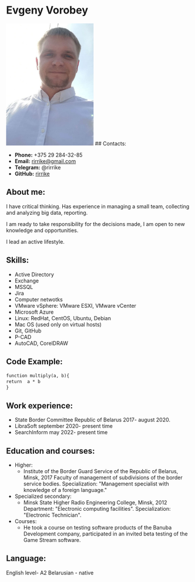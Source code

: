 # Evgeny Vorobey

<img src="./assets/img/photo.jpg" alt="drawing" width="238" height="332"/> 
## Contacts:

- **Phone:** +375 29 284-32-85
- **Email:** rirrike@gmail.com
- **Telegram:** @rirrike
- **GitHub:** [rirrike](https://github.com/rirrike)

## About me:

I have critical thinking. Has experience in managing a small team, collecting and analyzing big data, reporting.

I am ready to take responsibility for the decisions made, I am open to new knowledge and opportunities.

I lead an active lifestyle.

## Skills:

- Active Directory
- Exchange
- MSSQL
- Jira
- Computer netwotks
- VMware vSphere: VMware ESXI, VMware vCenter
- Microsoft Azure
- Linux: RedHat, CentOS, Ubuntu, Debian
- Mac OS (used only on virtual hosts)
- Git, GitHub
- P-CAD
- AutoCAD, CorelDRAW

## Code Example:

```
function multiply(a, b){
return  a * b
}
```

## Work experience:

- State Border Committee Republic of Belarus 2017- august 2020.
- LibraSoft september 2020- present time
- SearchInform may 2022- present time

## Education and courses:

- Higher:
  - Institute of the Border Guard Service of the Republic of Belarus, Minsk, 2017
    Faculty of management of subdivisions of the border service bodies.
    Specialization: "Management specialist with knowledge of a foreign language."
- Specialized secondary:
  - Minsk State Higher Radio Engineering College, Minsk, 2012
    Department: "Electronic computing facilities".
    Specialization: "Electronic Technician".
- Courses:
  - He took a course on testing software products of the Banuba Development company, participated in an invited beta testing of the Game Stream software.

## Language:

English level- A2
Belarusian - native
